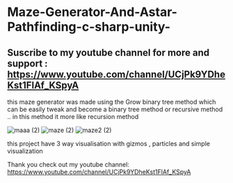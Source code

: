 # Maze-Generator-And-Astar-Pathfinding-c-sharp-unity-
## Suscribe to my youtube channel for more and support : https://www.youtube.com/channel/UCjPk9YDheKst1FlAf_KSpyA

this maze generator was made using the Grow binary tree method which can be easily tweak and become a
binary tree method or recursive method .. 
in this method it more like recursion method 

![maaa (2)](https://user-images.githubusercontent.com/48150537/81339393-bd7bf600-90cb-11ea-91d0-eabdb8e7d90c.png)
![maze (2)](https://user-images.githubusercontent.com/48150537/81339398-bfde5000-90cb-11ea-84fc-f6e7780157de.png)
![maze2 (2)](https://user-images.githubusercontent.com/48150537/81339400-c1a81380-90cb-11ea-8c05-32839ca9a48f.png)

this project have 3 way visualisation with gizmos , particles and simple visualization

Thank you check out my youtube channel:
https://www.youtube.com/channel/UCjPk9YDheKst1FlAf_KSpyA
